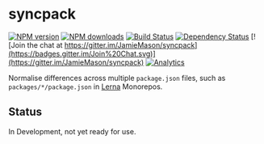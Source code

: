 # syncpack

[![NPM version](http://img.shields.io/npm/v/syncpack.svg?style=flat-square)](https://www.npmjs.com/package/syncpack)
[![NPM downloads](http://img.shields.io/npm/dm/syncpack.svg?style=flat-square)](https://www.npmjs.com/package/syncpack)
[![Build Status](http://img.shields.io/travis/JamieMason/syncpack/master.svg?style=flat-square)](https://travis-ci.org/JamieMason/syncpack)
[![Dependency Status](http://img.shields.io/david/JamieMason/syncpack.svg?style=flat-square)](https://david-dm.org/JamieMason/syncpack)
[![Join the chat at https://gitter.im/JamieMason/syncpack](https://badges.gitter.im/Join%20Chat.svg)](https://gitter.im/JamieMason/syncpack)
[![Analytics](https://ga-beacon.appspot.com/UA-45466560-5/syncpack?flat&useReferer)](https://github.com/igrigorik/ga-beacon)

Normalise differences across multiple `package.json` files, such as `packages/*/package.json` in [Lerna](https://lernajs.io) Monorepos.

## Status

In Development, not yet ready for use.
